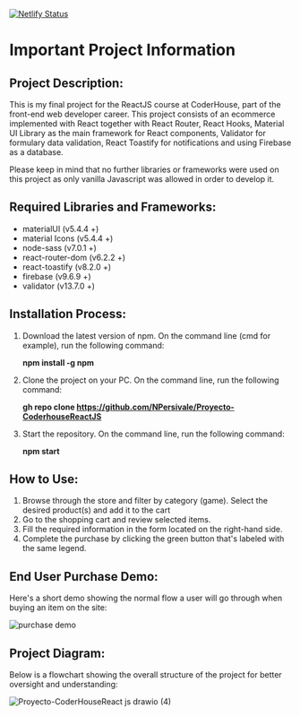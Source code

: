 [![Netlify Status](https://api.netlify.com/api/v1/badges/7fac8330-6591-4324-9f53-3edd6e640a0f/deploy-status)](https://app.netlify.com/sites/roaring-tapioca-9f45dd/deploys)

# Important Project Information



## Project Description:
This is my final project for the ReactJS course at CoderHouse, part of the front-end web developer career. This project consists of an ecommerce implemented with React together with React Router, React Hooks, Material UI Library as the main framework for React components, Validator for formulary data validation, React Toastify for notifications and using Firebase as a database.

Please keep in mind that no further libraries or frameworks were used on this project as only vanilla Javascript was allowed in order to develop it.



## Required Libraries and Frameworks:
- materialUI (v5.4.4 +)
- material Icons (v5.4.4 +)
- node-sass (v7.0.1 +)
- react-router-dom (v6.2.2 +)
- react-toastify (v8.2.0 +)
- firebase (v9.6.9 +)
- validator (v13.7.0 +)



## Installation Process:
1. Download the latest version of npm. On the command line (cmd for example), run the following command:

   **npm install -g npm**
3. Clone the project on your PC. On the command line, run the following command: 
   
   **gh repo clone https://github.com/NPersivale/Proyecto-CoderhouseReactJS**
5. Start the repository. On the command line, run the following command: 
   
   **npm start**



## How to Use:
1. Browse through the store and filter by category (game). Select the desired product(s) and add it to the cart
2. Go to the shopping cart and review selected items.
4. Fill the required information in the form located on the right-hand side.
5. Complete the purchase by clicking the green button that's labeled with the same legend.



## End User Purchase Demo:
Here's a short demo showing the normal flow a user will go through when buying an item on the site:


![purchase demo](https://user-images.githubusercontent.com/67163082/161161268-5f58475b-f7e6-4d8b-b9a3-68afeae464e1.gif)



## Project Diagram:
Below is a flowchart showing the overall structure of the project for better oversight and understanding:


![Proyecto-CoderHouseReact js drawio (4)](https://user-images.githubusercontent.com/67163082/161132627-53400ec4-d8d2-4144-952d-43a6da9f13ae.png)
